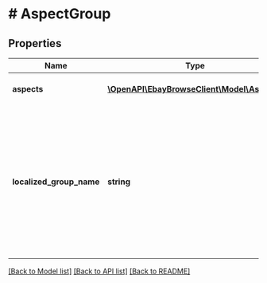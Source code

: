 # # AspectGroup

## Properties

Name | Type | Description | Notes
------------ | ------------- | ------------- | -------------
**aspects** | [**\OpenAPI\EbayBrowseClient\Model\Aspect[]**](Aspect.md) | An array of the name/value pairs for the aspects of the product. For example: BRAND/Apple | [optional]
**localized_group_name** | **string** | The name of a group of aspects. &lt;br&gt;&lt;br&gt;In the following example, &lt;b&gt; Product Identifiers&lt;/b&gt; and &lt;b&gt; Process&lt;/b&gt; are product aspect group names. Under the group name are the product aspect name/value pairs. &lt;p&gt;&lt;b&gt; Product Identifiers&lt;/b&gt; &lt;br&gt;&amp;nbsp;&amp;nbsp;&amp;nbsp;Brand/Apple &lt;br&gt;&amp;nbsp;&amp;nbsp;&amp;nbsp;Product Family/iMac&lt;/p&gt; &lt;p&gt;&lt;b&gt; Processor&lt;/b&gt;&lt;br&gt;&amp;nbsp;&amp;nbsp;&amp;nbsp;Processor Type/Intel &lt;br&gt;&amp;nbsp;&amp;nbsp;&amp;nbsp;Processor Speed/3.10&lt;/p&gt; | [optional]

[[Back to Model list]](../../README.md#models) [[Back to API list]](../../README.md#endpoints) [[Back to README]](../../README.md)
